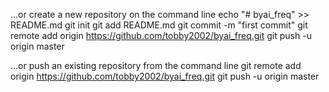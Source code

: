 …or create a new repository on the command line
echo "# byai_freq" >> README.md
git init
git add README.md
git commit -m "first commit"
git remote add origin https://github.com/tobby2002/byai_freq.git
git push -u origin master

…or push an existing repository from the command line
git remote add origin https://github.com/tobby2002/byai_freq.git
git push -u origin master
